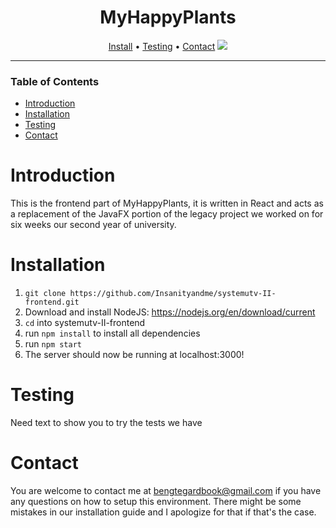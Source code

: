 <div align="center">

# MyHappyPlants
[Install](#install) • [Testing](#testing) • [Contact](#contact)
<img src="https://github.com/Insanityandme/systemutv-II-frontend/assets/1380257/87e0fe43-34d5-46ca-b7bf-4e783dd30c62"/> 

</div>

---
### Table of Contents
- [Introduction](#introduction)
- [Installation](#install)
- [Testing](#testing)
- [Contact](#contact)

# Introduction
This is the frontend part of MyHappyPlants, it is written in React and acts as a replacement of the JavaFX 
portion of the legacy project we worked on for six weeks our second year of university. 

# Installation
1. ```git clone https://github.com/Insanityandme/systemutv-II-frontend.git```
2. Download and install NodeJS: https://nodejs.org/en/download/current
3. ```cd``` into systemutv-II-frontend
4. run ```npm install``` to install all dependencies
5. run ```npm start```
6. The server should now be running at localhost:3000!

# Testing
Need text to show you to try the tests we have

# Contact
You are welcome to contact me at bengtegardbook@gmail.com if you have any questions on how to setup this environment.
There might be some mistakes in our installation guide and I apologize for that if that's the case.
